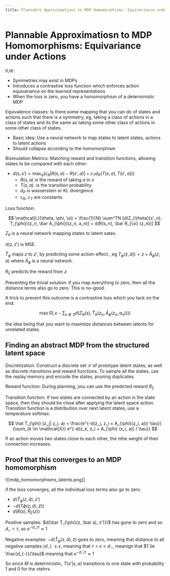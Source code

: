 ```yaml
---
title: Plannable Approximations to MDP Homomorphisms: Equivariance under Actions.
---
```

# Plannable Approximatiosn to MDP Homomorphisms: Equivariance under Actions

tl;dr:
 - Symmetries may exist in MDPs
 - Introduces a contrastive loss function which enforces action equivariance on the learned representations
 - When the loss is zero, you have a homomorphism of a deterministic MDP


Equivalence classes: Is there some mapping that you can do of states and actions such that there is a symmetry, eg, taking a class of actions in a class of states and its the same as taking some other class of actions in some other class of states.

 - Basic idea: Use a neural network to map states to latent states, actions to latent actions
 - Should collapse according to the homomorphism

Bisimulation Metrics: Matching reward and transition functions, allowing states to be compared with each other:

 - $d(s, s') = \max_d (c_R|R(s, a) - R(s', a)| + c_T d_P(T(s, a), T(s', a)))$
	 - $R(s, a)$ is the reward of taking $a$ in $s$
	 - $T(s, a)$. is the transition probability
	 - $d_P$ is wasserstein or KL divergence
	 - $c_R$, $c_T$ are constants

Loss function:

$$
\mathcal{L}(\theta, \phi, \xi) = \frac{1}{N} \sum^TN [d(Z_{\theta}(s'_n), T_{\phi})(z_n, \bar A_{\phi})(z_n, a_n)] + d(R(s_n), \bar R_{\xi} (z_n))]
$$

$Z_{\theta}$ is a neural network mapping states to latent sates.

$d(z, z')$ is MSE.

$\bar T_{\phi}$ maps $z$ to $z'$, by predicting some action-effect., eg $T_{\phi}(z, \bar a)) = z + \bar A_{\phi}(z, a)$ where $\bar A_{\phi}$ is a neural network.

$R_{\xi}$ predicts the reward from $z$

Preventing the trivial solution: if you map everything to zero, then all the distance terms also go to zero. This is no-good.

A trick to prevent this outcome is a contrastive loss which you tack on the end:

$$
\max (0, \epsilon - \sum_{s \not \in S} d(Z_{\theta} (s), \bar T_{\theta} (z_n, \bar A_{\phi} (z_n, a_n))))
$$

the idea being that you want to maximize distances between latents for unrelated states.

## Finding an abstract MDP from the structured latent space

Discretization: Construct a discrete set $\mathcal{X}$ of prototype latent states, as well as discrete rtansitions and reward functions. To sample all the states, use the replay memory and encode the states, pruning duplicates.

Reward function: During planning, you can use the predicted reward $R_{\xi}$

Transition function: If two states are connected by an action in the state space, then they should be close after applying the latent space action. Transition function is a distribution over next latent states, use a temperature softmax:

$$
\hat T_{\phi} (z_j| z_i, a) = \frac{e^{-d(z_j, z_i + A_{\phi}(z_i, a))/ \tau}}{\sum_{k \in \mathcal{X}} e^{-d(z_k, z_i + A_{\phi} (x_i, a)) / \tau}}
$$

If an action moves two states close to each other, the nthe weight of their connection increases.

## Proof that this converges to an MDP homomorphism

![[mdp_homomorphisms_latents.png]]

if the loss converges, all the individual loss terms also go to zero.
 - $d(\bar T_{\phi}(z, \bar a), z')$
 - $-d (T\phi(z, \bar a), \tilde z))$
 - $d(R(s), \bar R_{\xi}(z))$

Positive samples: $d(\bar T_{\phi}(z, \bar a), z')})$ has gone to zero and so $d_{+} \lt \tau$, so $e^{-d_{+} / \tau} \approx 1$

Negative examples: $-d(\bar T_{\phi} (z, \bar a), \tilde z)$ goes to zero, meaning that distance to all negative samples ($d_{-}$) $\ge \epsilon$, meaning that $\tau < \epsilon < d_{-}$, meanign that $1 \le \frac{d_{-}}{\tau}$ meaning that $e^{-d_{-} / \tau} \approx 1$

So since $M$ is deterministic, $T(s'|s, a)$ transitions to one state with probability 1 and 0 for the otehrs.